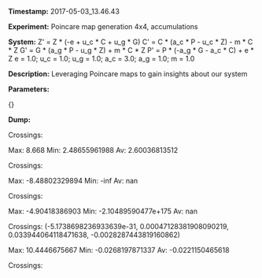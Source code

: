 **Timestamp:** 2017-05-03_13.46.43

**Experiment:** Poincare map generation 4x4, accumulations

**System:**
Z' = Z * (-e + u_c * C + u_g * G) 
C' = C * (a_c * P - u_c * Z) - m * C * Z 
G' = G * (a_g * P - u_g * Z) + m * C * Z 
P' = P * (-a_g * G - a_c * C) + e * Z 
e = 1.0; u_c = 1.0; u_g = 1.0; a_c = 3.0; a_g = 1.0; m = 1.0

**Description:** Leveraging Poincare maps to gain insights about our system

**Parameters:**

{}

**Dump:**



Crossings:

Max:
8.668
Min:
2.48655961988
Av:
2.60036813512


Crossings:

Max:
-8.48802329894
Min:
-inf
Av:
nan


Crossings:

Max:
-4.90418386903
Min:
-2.10489590477e+175
Av:
nan


Crossings:
(-5.1738698236933639e-31, 0.00047128381908090219, 0.033944064118471638, -0.0028287443819160862)

Max:
10.4446675667
Min:
-0.0268197871337
Av:
-0.0221150465618


Crossings: